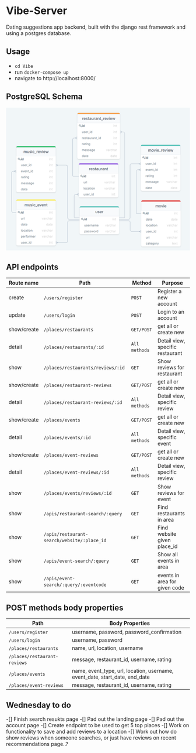 # Vibe-Server

Dating suggestions app backend, built with the django rest framework and using a postgres database.

## Usage

- `cd Vibe`
- run `docker-compose up`
- navigate to http://localhost:8000/


## PostgreSQL Schema

<img src="db_schema.png" width="700">

## API endpoints

| Route name   | Path                                            | Method        | Purpose                            |
| ------------ | ----------------------------------------------- | ------------- | ---------------------------------- |
| create       | `/users/register`                               | `POST`        | Register a new account             |
| update       | `/users/login`                                  | `POST`        | Login to an account                |
| show/create  | `/places/restaurants`                           | `GET/POST`    | get all or create new              |
| detail       | `/places/restaurants/:id`                       | `All methods` | Detail view, specific restaurant   |
| show         | `/places/restaurants/reviews/:id`               | `GET`         | Show reviews for restaurant        |
| show/create  | `/places/restaurant-reviews`                    | `GET/POST`    | get all or create new              |
| detail       | `/places/restaurant-reviews/:id`                | `All methods` | Detail view, specific review       |
| show/create  | `/places/events`                                | `GET/POST`    | get all or create new              |
| detail       | `/places/events/:id`                            | `All methods` | Detail view, specific event        |
| show/create  | `/places/event-reviews`                         | `GET/POST`    | get all or create new              |
| detail       | `/places/event-reviews/:id`                     | `All methods` | Detail view, specific review       |
| show         | `/places/events/reviews/:id`                    | `GET`         | Show reviews for event             |
| show         | `/apis/restaurant-search/:query`                | `GET`         | Find restaurants in area           |
| show         | `/apis/restaurant-search/website/:place_id`     | `GET`         | Find website given place_id        |
| show         | `/apis/event-search/:query`                     | `GET`         | Show all events in area            |
| show         | `/apis/event-search/:query/:eventcode`          | `GET`         | events in area for given code      |


## POST methods body properties

| Path                                      |  Body Properties                                                            |
| ----------------------------------------- | --------------------------------------------------------------------------- |
| `/users/register`                         | username, password, password_confirmation                                   |
| `/users/login`                            | username, password                                                          |
| `/places/restaurants`                     | name, url, location, username                                               |
| `/places/restaurant-reviews`              | message, restaurant_id, username, rating                                    |
| `/places/events`                          | name, event_type, url, location, username, event_date, start_date, end_date |
| `/places/event-reviews`                   | message, restaurant_id, username, rating                                    |

## Wednesday to do

-[] Finish search resukts page
-[] Pad out the landing page
-[] Pad out the account page
-[] Create endpoint to be used to get 5 top places
-[] Work on functionality to save and add reviews to a location
-[] Work out how do show reviews when someone searches, or just have reviews on recent recommendations page..?

